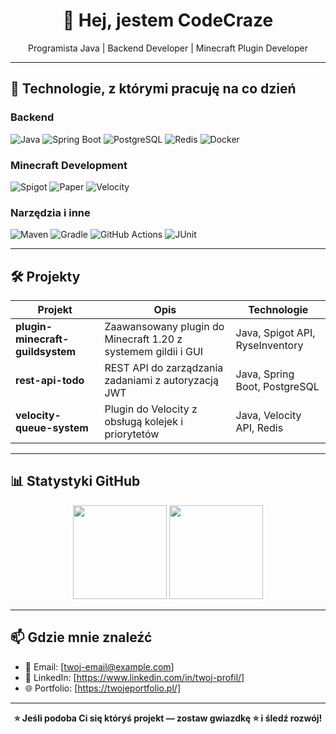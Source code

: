 <h1 align="center">👋 Hej, jestem CodeCraze</h1>

<p align="center">Programista Java | Backend Developer | Minecraft Plugin Developer</p>

---

## 🚀 Technologie, z którymi pracuję na co dzień

### Backend
![Java](https://img.shields.io/badge/Java-ED8B00?style=for-the-badge&logo=openjdk&logoColor=white)
![Spring Boot](https://img.shields.io/badge/Spring_Boot-6DB33F?style=for-the-badge&logo=spring-boot&logoColor=white)
![PostgreSQL](https://img.shields.io/badge/PostgreSQL-4169E1?style=for-the-badge&logo=postgresql&logoColor=white)
![Redis](https://img.shields.io/badge/Redis-DC382D?style=for-the-badge&logo=redis&logoColor=white)
![Docker](https://img.shields.io/badge/Docker-2496ED?style=for-the-badge&logo=docker&logoColor=white)

### Minecraft Development
![Spigot](https://img.shields.io/badge/Spigot-FFA500?style=for-the-badge)
![Paper](https://img.shields.io/badge/Paper-FFFFFF?style=for-the-badge&logoColor=000)
![Velocity](https://img.shields.io/badge/Velocity-E03A3E?style=for-the-badge)

### Narzędzia i inne
![Maven](https://img.shields.io/badge/Maven-C71A36?style=for-the-badge&logo=apachemaven&logoColor=white)
![Gradle](https://img.shields.io/badge/Gradle-02303A?style=for-the-badge&logo=gradle&logoColor=white)
![GitHub Actions](https://img.shields.io/badge/GitHub_Actions-2088FF?style=for-the-badge&logo=github-actions&logoColor=white)
![JUnit](https://img.shields.io/badge/JUnit-25A162?style=for-the-badge&logo=JUnit5&logoColor=white)

---

## 🛠 Projekty

| Projekt                  | Opis                                                        | Technologie                      |
|--------------------------|-------------------------------------------------------------|----------------------------------|
| **plugin-minecraft-guildsystem** | Zaawansowany plugin do Minecraft 1.20 z systemem gildii i GUI      | Java, Spigot API, RyseInventory  |
| **rest-api-todo**        | REST API do zarządzania zadaniami z autoryzacją JWT          | Java, Spring Boot, PostgreSQL    |
| **velocity-queue-system**| Plugin do Velocity z obsługą kolejek i priorytetów           | Java, Velocity API, Redis        |

---

## 📊 Statystyki GitHub

<p align="center">
  <img src="https://github-readme-stats.vercel.app/api?username=CodeCraze&show_icons=true&theme=radical&count_private=true" height="150" />
  <img src="https://github-readme-stats.vercel.app/api/top-langs/?username=CodeCraze&layout=compact&theme=radical" height="150" />
</p>

---

## 📫 Gdzie mnie znaleźć
- 📧 Email: [twoj-email@example.com]
- 💼 LinkedIn: [https://www.linkedin.com/in/twoj-profil/]
- 🌐 Portfolio: [https://twojeportfolio.pl/]

---

<p align="center"><b>⭐ Jeśli podoba Ci się któryś projekt — zostaw gwiazdkę ⭐ i śledź rozwój! </b></p>
